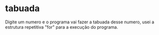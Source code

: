 # tabuada
Digite um numero e o programa vai fazer a tabuada desse numero, usei a estrutura repetitiva "for" para a execução do programa. 
